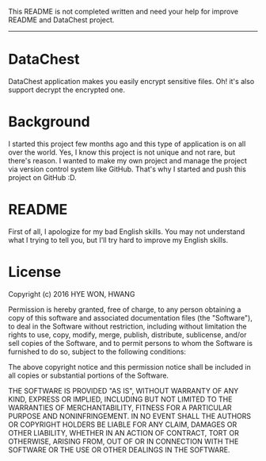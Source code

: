 This README is not completed written and need your help for improve README and DataChest project.

---
DataChest
=
DataChest application makes you easily encrypt sensitive files. Oh! it's also support decrypt the encrypted one.

Background
=
I started this project few months ago and this type of application is on all over the world.
Yes, I know this project is not unique and not rare, but there's reason. I wanted to make my own project and manage the project via version control system like GitHub. That's why I started and push this project on GitHub :D.

README
=
First of all, I apologize for my bad English skills.
You may not understand what I trying to tell you, but I'll try hard to improve my English skills.

License
=
Copyright (c) 2016 HYE WON, HWANG

Permission is hereby granted, free of charge, to any person
obtaining a copy of this software and associated documentation
files (the "Software"), to deal in the Software without
restriction, including without limitation the rights to use,
copy, modify, merge, publish, distribute, sublicense, and/or sell
copies of the Software, and to permit persons to whom the
Software is furnished to do so, subject to the following
conditions:

The above copyright notice and this permission notice shall be
included in all copies or substantial portions of the Software.

THE SOFTWARE IS PROVIDED "AS IS", WITHOUT WARRANTY OF ANY KIND,
EXPRESS OR IMPLIED, INCLUDING BUT NOT LIMITED TO THE WARRANTIES
OF MERCHANTABILITY, FITNESS FOR A PARTICULAR PURPOSE AND
NONINFRINGEMENT. IN NO EVENT SHALL THE AUTHORS OR COPYRIGHT
HOLDERS BE LIABLE FOR ANY CLAIM, DAMAGES OR OTHER LIABILITY,
WHETHER IN AN ACTION OF CONTRACT, TORT OR OTHERWISE, ARISING
FROM, OUT OF OR IN CONNECTION WITH THE SOFTWARE OR THE USE OR
OTHER DEALINGS IN THE SOFTWARE.